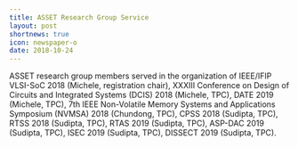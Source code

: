 ```yaml
---
title: ASSET Research Group Service
layout: post
shortnews: true
icon: newspaper-o
date: 2018-10-24
---
```

<p style="text-align:justify">

ASSET research group members served in the organization of IEEE/IFIP VLSI-SoC 2018 
(Michele, registration chair), XXXIII Conference on Design of Circuits and Integrated 
Systems (DCIS) 2018 (Michele, TPC), DATE 2019 (Michele, TPC), 7th IEEE Non-Volatile 
Memory Systems and Applications Symposium (NVMSA) 2018 (Chundong, TPC), 
CPSS 2018 (Sudipta, TPC), RTSS 2018 (Sudipta, TPC), RTAS 2019 (Sudipta, TPC), 
ASP-DAC 2019 (Sudipta, TPC), ISEC 2019 (Sudipta, TPC), DISSECT 2019 (Sudipta, TPC).  

</p> 
